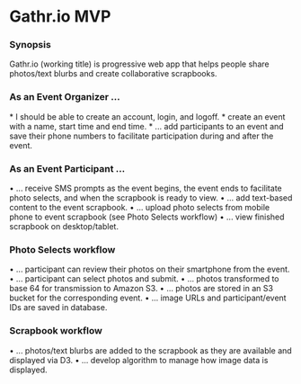 # Gathr.io MVP

### Synopsis
Gathr.io (working title) is progressive web app that helps people share photos/text blurbs and create collaborative scrapbooks.  

### As an Event Organizer ...
  * I should be able to create an account, login, and logoff. 
  * create an event with a name, start time and end time. 
  * ... add participants to an event and save their phone numbers to facilitate participation during and after the event. 

### As an Event Participant ... 
• ... receive SMS prompts as the event begins, the event ends to facilitate photo selects, and when the scrapbook is ready to view. 
• ... add text-based content to the event scrapbook.
• ... upload photo selects from mobile phone to event scrapbook (see Photo Selects workflow)
• ... view finished scrapbook on desktop/tablet.

### Photo Selects workflow
• ... participant can review their photos on their smartphone from the event.
• ... participant can select photos and submit.
• ... photos transformed to base 64 for transmission to Amazon S3.
• ... photos are stored in an S3 bucket for the corresponding event.
• ... image URLs and participant/event IDs are saved in database.

### Scrapbook workflow
• ... photos/text blurbs are added to the scrapbook as they are available and displayed via D3. 
• ... develop algorithm to manage how image data is displayed.
